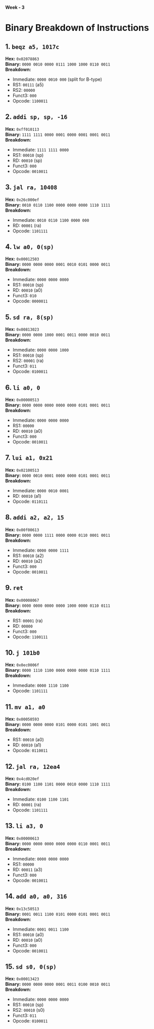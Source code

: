 **Week - 3**


# Binary Breakdown of Instructions

## 1. `beqz a5, 1017c`
**Hex:** `0x02078863`  
**Binary:** `0000 0010 0000 0111 1000 1000 0110 0011`  
**Breakdown:**  
- Immediate: `0000 0010 000` (split for B-type)  
- RS1: `00111` (a5)  
- RS2: `00000`  
- Funct3: `000`  
- Opcode: `1100011`

## 2. `addi sp, sp, -16`
**Hex:** `0xff010113`  
**Binary:** `1111 1111 0000 0001 0000 0001 0001 0011`  
**Breakdown:**  
- Immediate: `1111 1111 0000`  
- RS1: `00010` (sp)  
- RD: `00010` (sp)  
- Funct3: `000`  
- Opcode: `0010011`

## 3. `jal ra, 10408`
**Hex:** `0x26c000ef`  
**Binary:** `0010 0110 1100 0000 0000 0000 1110 1111`  
**Breakdown:**  
- Immediate: `0010 0110 1100 0000 000`  
- RD: `00001` (ra)  
- Opcode: `1101111`

## 4. `lw a0, 0(sp)`
**Hex:** `0x00012503`  
**Binary:** `0000 0000 0000 0001 0010 0101 0000 0011`  
**Breakdown:**  
- Immediate: `0000 0000 0000`  
- RS1: `00010` (sp)  
- RD: `00010` (a0)  
- Funct3: `010`  
- Opcode: `0000011`

## 5. `sd ra, 8(sp)`
**Hex:** `0x00813023`  
**Binary:** `0000 0000 1000 0001 0011 0000 0010 0011`  
**Breakdown:**  
- Immediate: `0000 0000 1000`  
- RS1: `00010` (sp)  
- RS2: `00001` (ra)  
- Funct3: `011`  
- Opcode: `0100011`

## 6. `li a0, 0`
**Hex:** `0x00000513`  
**Binary:** `0000 0000 0000 0000 0000 0101 0001 0011`  
**Breakdown:**  
- Immediate: `0000 0000 0000`  
- RS1: `00000`  
- RD: `00010` (a0)  
- Funct3: `000`  
- Opcode: `0010011`

## 7. `lui a1, 0x21`
**Hex:** `0x02100513`  
**Binary:** `0000 0010 0001 0000 0000 0101 0001 0011`  
**Breakdown:**  
- Immediate: `0000 0010 0001`  
- RD: `00010` (a1)  
- Opcode: `0110111`

## 8. `addi a2, a2, 15`
**Hex:** `0x00f00613`  
**Binary:** `0000 0000 1111 0000 0000 0110 0001 0011`  
**Breakdown:**  
- Immediate: `0000 0000 1111`  
- RS1: `00010` (a2)  
- RD: `00010` (a2)  
- Funct3: `000`  
- Opcode: `0010011`

## 9. `ret`
**Hex:** `0x00008067`  
**Binary:** `0000 0000 0000 0000 1000 0000 0110 0111`  
**Breakdown:**  
- RS1: `00001` (ra)  
- RD: `00000`  
- Funct3: `000`  
- Opcode: `1100111`

## 10. `j 101b0`
**Hex:** `0x0ec0006f`  
**Binary:** `0000 1110 1100 0000 0000 0000 0110 1111`  
**Breakdown:**  
- Immediate: `0000 1110 1100`  
- Opcode: `1101111`

## 11. `mv a1, a0`
**Hex:** `0x00050593`  
**Binary:** `0000 0000 0000 0101 0000 0101 1001 0011`  
**Breakdown:**  
- RS1: `00010` (a0)  
- RD: `00010` (a1)  
- Opcode: `0110011`

## 12. `jal ra, 12ea4`
**Hex:** `0x4cd020ef`  
**Binary:** `0100 1100 1101 0000 0010 0000 1110 1111`  
**Breakdown:**  
- Immediate: `0100 1100 1101`  
- RD: `00001` (ra)  
- Opcode: `1101111`

## 13. `li a3, 0`
**Hex:** `0x00000613`  
**Binary:** `0000 0000 0000 0000 0000 0110 0001 0011`  
**Breakdown:**  
- Immediate: `0000 0000 0000`  
- RS1: `00000`  
- RD: `00011` (a3)  
- Funct3: `000`  
- Opcode: `0010011`

## 14. `add a0, a0, 316`
**Hex:** `0x13c50513`  
**Binary:** `0001 0011 1100 0101 0000 0101 0001 0011`  
**Breakdown:**  
- Immediate: `0001 0011 1100`  
- RS1: `00010` (a0)  
- RD: `00010` (a0)  
- Funct3: `000`  
- Opcode: `0010011`

## 15. `sd s0, 0(sp)`
**Hex:** `0x00013423`  
**Binary:** `0000 0000 0000 0001 0011 0100 0010 0011`  
**Breakdown:**  
- Immediate: `0000 0000 0000`  
- RS1: `00010` (sp)  
- RS2: `00010` (s0)  
- Funct3: `011`  
- Opcode: `0100011`
